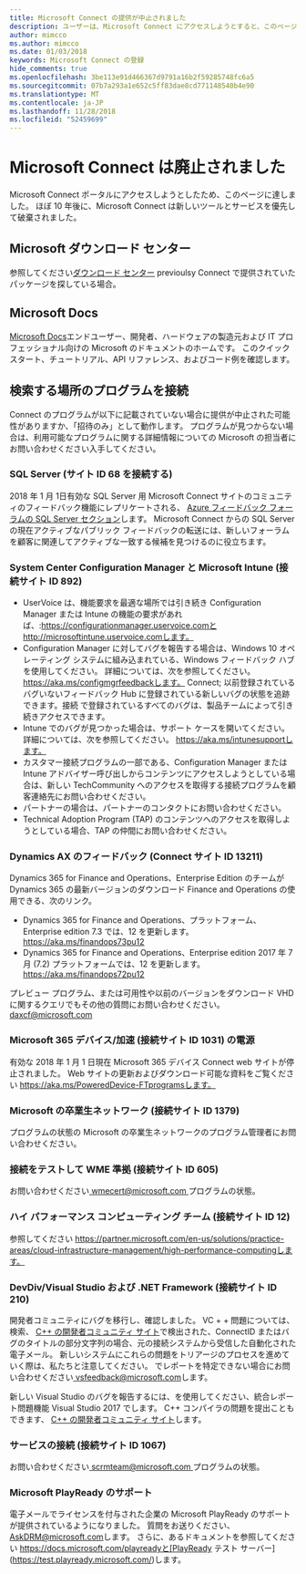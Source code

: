 ```yaml
---
title: Microsoft Connect の提供が中止されました
description: ユーザーは、Microsoft Connect にアクセスしようとすると、このページにリダイレクトを取得します。
author: mimcco
ms.author: mimcco
ms.date: 01/03/2018
keywords: Microsoft Connect の登録
hide_comments: true
ms.openlocfilehash: 3be113e91d466367d9791a16b2f59285748fc6a5
ms.sourcegitcommit: 07b7a293a1e652c5ff83dae8cd771148540b4e90
ms.translationtype: MT
ms.contentlocale: ja-JP
ms.lasthandoff: 11/28/2018
ms.locfileid: "52459699"
---
```

# <a name="microsoft-connect-has-been-retired"></a>Microsoft Connect は廃止されました

Microsoft Connect ポータルにアクセスしようとしたため、このページに達しました。 ほぼ 10 年後に、Microsoft Connect は新しいツールとサービスを優先して破棄されました。

## <a name="microsoft-download-center"></a>Microsoft ダウンロード センター

参照してください[ダウンロード センター](https://www.microsoft.com/download) previoulsy Connect で提供されていたパッケージを探している場合。

## <a name="microsoft-docs"></a>Microsoft Docs

[Microsoft Docs](https://docs.microsoft.com)エンドユーザー、開発者、ハードウェアの製造元および IT プロフェッショナル向けの Microsoft のドキュメントのホームです。 このクイック スタート、チュートリアル、API リファレンス、およびコード例を確認します。

## <a name="where-to-find-connect-programs"></a>検索する場所のプログラムを接続

Connect のプログラムが以下に記載されていない場合に提供が中止された可能性がありますか、「招待のみ」として動作します。 プログラムが見つからない場合は、利用可能なプログラムに関する詳細情報についての Microsoft の担当者にお問い合わせください入手してください。

### <a name="sql-server-connect-site-id-68"></a>SQL Server (サイト ID 68 を接続する)
2018 年 1 月 1日有効な SQL Server 用 Microsoft Connect サイトのコミュニティのフィードバック機能にレプリケートされる、 [Azure フィードバック フォーラムの SQL Server セクション](https://feedback.azure.com/forums/908035-sql-server)します。 Microsoft Connect からの SQL Server の現在アクティブなパブリック フィードバックの転送には、新しいフォーラムを顧客に関連してアクティブな一致する候補を見つけるのに役立ちます。

### <a name="system-center-configuration-manager-and-microsoft-intune-connect-site-id-892"></a>System Center Configuration Manager と Microsoft Intune (接続サイト ID 892)
- UserVoice は、機能要求を最適な場所では引き続き Configuration Manager または Intune の機能の要求があれば、:https://configurationmanager.uservoice.comと http://microsoftintune.uservoice.comします。 
- Configuration Manager に対してバグを報告する場合は、Windows 10 オペレーティング システムに組み込まれている、Windows フィードバック ハブを使用してください。 詳細については、次を参照してください。 https://aka.ms/configmgrfeedbackします。 Connect; 以前登録されているバグいないフィードバック Hub に登録されている新しいバグの状態を追跡できます。接続 で登録されているすべてのバグは、製品チームによって引き続きアクセスできます。 
- Intune でのバグが見つかった場合は、サポート ケースを開いてください。 詳細については、次を参照してください。 https://aka.ms/intunesupportします。
- カスタマー接続プログラムの一部である、Configuration Manager または Intune アドバイザー呼び出しからコンテンツにアクセスしようとしている場合は、新しい TechCommunity へのアクセスを取得する接続プログラムを顧客連絡先にお問い合わせください。 
- パートナーの場合は、パートナーのコンタクトにお問い合わせください。 
- Technical Adoption Program (TAP) のコンテンツへのアクセスを取得しようとしている場合、TAP の仲間にお問い合わせください。   

### <a name="dynamics-ax-feedback-connect-site-id-13211"></a>Dynamics AX のフィードバック (Connect サイト ID 13211)
Dynamics 365 for Finance and Operations、Enterprise Edition のチームが Dynamics 365 の最新バージョンのダウンロード Finance and Operations の使用できる、次のリンク。
- Dynamics 365 for Finance and Operations、プラットフォーム、Enterprise edition 7.3 では、12 を更新します。  https://aka.ms/finandops73pu12
- Dynamics 365 for Finance and Operations、Enterprise edition 2017 年 7 月 (7.2) プラットフォームでは、12 を更新します。 https://aka.ms/finandops72pu12

プレビュー プログラム、または可用性や以前のバージョンをダウンロード VHD に関するクエリでもその他の質問にお問い合わせください。  daxcf@microsoft.com

### <a name="microsoft-365-powered-deviceaccelerate-connect-site-id-1031"></a>Microsoft 365 デバイス/加速 (接続サイト ID 1031) の電源
有効な 2018 年 1 月 1 日現在 Microsoft 365 デバイス Connect web サイトが停止されました。 Web サイトの更新およびダウンロード可能な資料をご覧ください https://aka.ms/PoweredDevice-FTprogramsします。 

### <a name="microsoft-alumni-network-connect-site-id-1379"></a>Microsoft の卒業生ネットワーク (接続サイト ID 1379)
プログラムの状態の Microsoft の卒業生ネットワークのプログラム管理者にお問い合わせください。

### <a name="wme-conformance-testing-connection-connect-site-id-605"></a>接続をテストして WME 準拠 (接続サイト ID 605)
お問い合わせください[ wmecert@microsoft.com ](mailto:wmecert@microsoft.com)プログラムの状態。

### <a name="high-performance-computing-team-connect-site-id-12"></a>ハイ パフォーマンス コンピューティング チーム (接続サイト ID 12)
参照してください https://partner.microsoft.com/en-us/solutions/practice-areas/cloud-infrastructure-management/high-performance-computingします。

### <a name="devdiv--visual-studio-and-net-framework-connect-site-id-210"></a>DevDiv/Visual Studio および .NET Framework (接続サイト ID 210)
開発者コミュニティにバグを移行し、確認しました。 VC + + 問題については、検索、 [C++ の開発者コミュニティ サイト](https://developercommunity.visualstudio.com/spaces/62/index.html)で検出された、ConnectID またはバグのタイトルの部分文字列の場合、元の接続システムから受信した自動化された電子メール。  新しいシステムにこれらの問題をトリアージのプロセスを進めていく際は、私たちと注意してください。 でレポートを特定できない場合にお問い合わせください[ vsfeedback@microsoft.com](mailto:vsfeedback@microsoft.com)します。 

新しい Visual Studio のバグを報告するには、を使用してください、統合レポート問題機能 Visual Studio 2017 でします。   C++ コンパイラの問題を提出こともできます、 [C++ の開発者コミュニティ サイト](https://developercommunity.visualstudio.com/spaces/62/index.html)します。

### <a name="services-connection-connect-site-id-1067"></a>サービスの接続 (接続サイト ID 1067)
お問い合わせください[ scrmteam@microsoft.com ](mailto:scrmteam@microsoft.com)プログラムの状態。

### <a name="microsoft-playready-support"></a>Microsoft PlayReady のサポート
電子メールでライセンスを付与された企業の Microsoft PlayReady のサポートが提供されているようになりました。 質問をお送りください、 [ AskDRM@microsoft.com](mailto:AskDRM@microsoft.com)します。 さらに、あるドキュメントを参照してください https://docs.microsoft.com/playreadyと[PlayReady テスト サーバー](https://test.playready.microsoft.com/)します。
